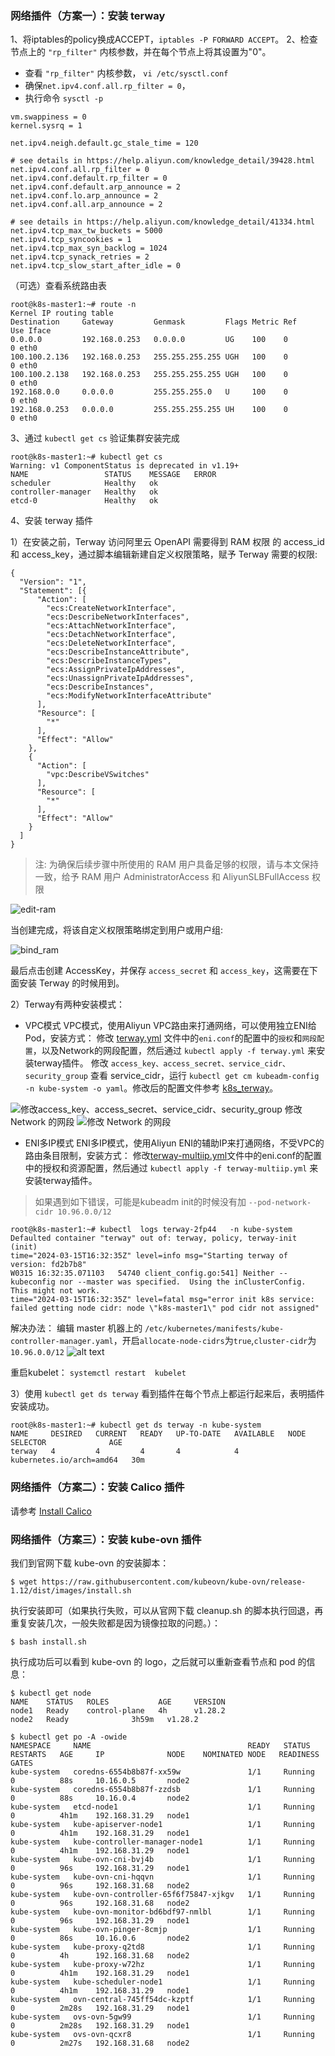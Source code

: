 

### 网络插件（方案一）：安装 terway 
1、将iptables的policy换成ACCEPT，`iptables -P FORWARD ACCEPT`。
2、检查节点上的 `"rp_filter"` 内核参数，并在每个节点上将其设置为"0"。

* 查看 `"rp_filter"` 内核参数， `vi /etc/sysctl.conf `
* 确保`net.ipv4.conf.all.rp_filter = 0`，
* 执行命令 `sysctl -p`
```
vm.swappiness = 0
kernel.sysrq = 1

net.ipv4.neigh.default.gc_stale_time = 120

# see details in https://help.aliyun.com/knowledge_detail/39428.html
net.ipv4.conf.all.rp_filter = 0
net.ipv4.conf.default.rp_filter = 0
net.ipv4.conf.default.arp_announce = 2
net.ipv4.conf.lo.arp_announce = 2
net.ipv4.conf.all.arp_announce = 2

# see details in https://help.aliyun.com/knowledge_detail/41334.html
net.ipv4.tcp_max_tw_buckets = 5000
net.ipv4.tcp_syncookies = 1
net.ipv4.tcp_max_syn_backlog = 1024
net.ipv4.tcp_synack_retries = 2
net.ipv4.tcp_slow_start_after_idle = 0
```

（可选）查看系统路由表
```
root@k8s-master1:~# route -n
Kernel IP routing table
Destination     Gateway         Genmask         Flags Metric Ref    Use Iface
0.0.0.0         192.168.0.253   0.0.0.0         UG    100    0        0 eth0
100.100.2.136   192.168.0.253   255.255.255.255 UGH   100    0        0 eth0
100.100.2.138   192.168.0.253   255.255.255.255 UGH   100    0        0 eth0
192.168.0.0     0.0.0.0         255.255.255.0   U     100    0        0 eth0
192.168.0.253   0.0.0.0         255.255.255.255 UH    100    0        0 eth0
```
3、通过 `kubectl get cs` 验证集群安装完成
```
root@k8s-master1:~# kubectl get cs
Warning: v1 ComponentStatus is deprecated in v1.19+
NAME                 STATUS    MESSAGE   ERROR
scheduler            Healthy   ok        
controller-manager   Healthy   ok        
etcd-0               Healthy   ok  
```
4、安装 terway 插件

1）在安装之前，Terway 访问阿里云 OpenAPI 需要得到 RAM 权限 的 access_id 和 access_key，通过脚本编辑新建自定义权限策略，赋予 Terway 需要的权限:

```
{
  "Version": "1",
  "Statement": [{
      "Action": [
        "ecs:CreateNetworkInterface",
        "ecs:DescribeNetworkInterfaces",
        "ecs:AttachNetworkInterface",
        "ecs:DetachNetworkInterface",
        "ecs:DeleteNetworkInterface",
        "ecs:DescribeInstanceAttribute",
        "ecs:DescribeInstanceTypes",
        "ecs:AssignPrivateIpAddresses",
        "ecs:UnassignPrivateIpAddresses",
        "ecs:DescribeInstances",
        "ecs:ModifyNetworkInterfaceAttribute"
      ],
      "Resource": [
        "*"
      ],
      "Effect": "Allow"
    },
    {
      "Action": [
        "vpc:DescribeVSwitches"
      ],
      "Resource": [
        "*"
      ],
      "Effect": "Allow"
    }
  ]
}
```
>注: 为确保后续步骤中所使用的 RAM 用户具备足够的权限，请与本文保持一致，给予 RAM 用户 AdministratorAccess 和 AliyunSLBFullAccess 权限

![edit-ram](image-2.png)

当创建完成，将该自定义权限策略绑定到用户或用户组:


![bind_ram](image-3.png)

最后点击创建 AccessKey，并保存 `access_secret` 和 `access_key`，这需要在下面安装 Terway 的时候用到。


2）Terway有两种安装模式：

* VPC模式
VPC模式，使用Aliyun VPC路由来打通网络，可以使用独立ENI给Pod，安装方式：
修改 [terway.yml](https://github.com/AliyunContainerService/terway/blob/main/terway.yml) 文件中的`eni.conf`的配置中的`授权`和`网段配置`，以及Network的网段配置，然后通过 `kubectl apply -f terway.yml` 来安装terway插件。
修改 `access_key、access_secret、service_cidr、security_group`
查看 service_cidr，运行 `kubectl get cm kubeadm-config -n kube-system -o yaml`。修改后的配置文件参考 [k8s_terway](k8s_terway.yaml)。


![修改access_key、access_secret、service_cidr、security_group](image-1.png)
修改 Network 的网段
![修改 Network 的网段](image.png)

* ENI多IP模式
ENI多IP模式，使用Aliyun ENI的辅助IP来打通网络，不受VPC的路由条目限制，安装方式：
修改[terway-multiip.yml](https://github.com/AliyunContainerService/terway/blob/main/terway-multiip.yml)文件中的eni.conf的配置中的授权和资源配置，然后通过 `kubectl apply -f terway-multiip.yml` 来安装terway插件。

> 如果遇到如下错误，可能是kubeadm init的时候没有加 `--pod-network-cidr 10.96.0.0/12`
```
root@k8s-master1:~# kubectl  logs terway-2fp44   -n kube-system
Defaulted container "terway" out of: terway, policy, terway-init (init)
time="2024-03-15T16:32:35Z" level=info msg="Starting terway of version: fd2b7b8"
W0315 16:32:35.071103   54740 client_config.go:541] Neither --kubeconfig nor --master was specified.  Using the inClusterConfig.  This might not work.
time="2024-03-15T16:32:35Z" level=fatal msg="error init k8s service: failed getting node cidr: node \"k8s-master1\" pod cidr not assigned"
```
解决办法：
编辑 master 机器上的 `/etc/kubernetes/manifests/kube-controller-manager.yaml`，开启`allocate-node-cidrs`为`true`,`cluster-cidr`为`10.96.0.0/12`
![alt text](image-4.png)

重启kubelet： `systemctl restart  kubelet`

3）使用 `kubectl get ds terway` 看到插件在每个节点上都运行起来后，表明插件安装成功。
```
root@k8s-master1:~# kubectl get ds terway -n kube-system
NAME     DESIRED   CURRENT   READY   UP-TO-DATE   AVAILABLE   NODE SELECTOR              AGE
terway   4         4         4       4            4           kubernetes.io/arch=amd64   30m
```

### 网络插件（方案二）：安装 Calico 插件
请参考 [Install Calico](https://docs.tigera.io/calico/latest/getting-started/kubernetes/quickstart)

### 网络插件（方案三）：安装 kube-ovn 插件

我们到官网下载 kube-ovn 的安装脚本：
```
$ wget https://raw.githubusercontent.com/kubeovn/kube-ovn/release-1.12/dist/images/install.sh
```
执行安装即可（如果执行失败，可以从官网下载 cleanup.sh 的脚本执行回退，再重复安装几次，一般失败都是因为镜像拉取的问题。）：
```
$ bash install.sh
```
执行成功后可以看到 kube-ovn 的 logo，之后就可以重新查看节点和 pod 的信息：
```
$ kubectl get node
NAME    STATUS   ROLES           AGE     VERSION
node1   Ready    control-plane   4h      v1.28.2
node2   Ready              3h59m   v1.28.2

$ kubectl get po -A -owide
NAMESPACE     NAME                                   READY   STATUS    RESTARTS   AGE     IP              NODE    NOMINATED NODE   READINESS GATES
kube-system   coredns-6554b8b87f-xx59w               1/1     Running   0          88s     10.16.0.5       node2              
kube-system   coredns-6554b8b87f-zzdsb               1/1     Running   0          88s     10.16.0.4       node2              
kube-system   etcd-node1                             1/1     Running   0          4h1m    192.168.31.29   node1              
kube-system   kube-apiserver-node1                   1/1     Running   0          4h1m    192.168.31.29   node1              
kube-system   kube-controller-manager-node1          1/1     Running   0          4h1m    192.168.31.29   node1              
kube-system   kube-ovn-cni-bvj4b                     1/1     Running   0          96s     192.168.31.29   node1              
kube-system   kube-ovn-cni-hqqvn                     1/1     Running   0          96s     192.168.31.68   node2              
kube-system   kube-ovn-controller-65f6f75847-xjkgv   1/1     Running   0          96s     192.168.31.68   node2              
kube-system   kube-ovn-monitor-bd6bdf97-nmlbl        1/1     Running   0          96s     192.168.31.29   node1              
kube-system   kube-ovn-pinger-8cmjp                  1/1     Running   0          86s     10.16.0.6       node2              
kube-system   kube-proxy-q2td8                       1/1     Running   0          4h      192.168.31.68   node2              
kube-system   kube-proxy-w72hz                       1/1     Running   0          4h1m    192.168.31.29   node1              
kube-system   kube-scheduler-node1                   1/1     Running   0          4h1m    192.168.31.29   node1              
kube-system   ovn-central-745ff54dc-kzptf            1/1     Running   0          2m28s   192.168.31.29   node1              
kube-system   ovs-ovn-5gw99                          1/1     Running   0          2m28s   192.168.31.29   node1              
kube-system   ovs-ovn-qcxr8                          1/1     Running   0          2m27s   192.168.31.68   node2              
```